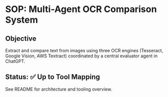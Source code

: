 # SOP: Multi-Agent OCR Comparison System

## Objective
Extract and compare text from images using three OCR engines (Tesseract, Google Vision, AWS Textract) coordinated by a central evaluator agent in ChatGPT.

## Status: ✅ Up to Tool Mapping

See README for architecture and tooling overview.
